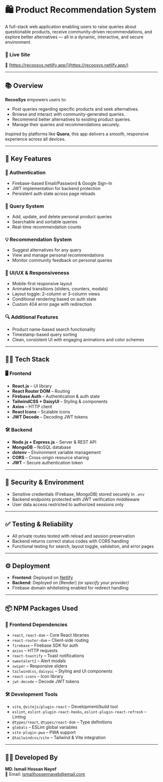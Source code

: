 # 🛍️ Product Recommendation System

A full-stack web application enabling users to raise queries about questionable products, receive community-driven recommendations, and explore better alternatives — all in a dynamic, interactive, and secure environment.

### 🚀 Live Site  
🔗 [https://recoosys.netlify.app/](https://recoosys.netlify.app/)

---

## 📚 Overview

**RecooSys** empowers users to:

- Post queries regarding specific products and seek alternatives.
- Browse and interact with community-generated queries.
- Recommend better alternatives to existing product queries.
- Manage their queries and recommendations securely.

Inspired by platforms like **Quora**, this app delivers a smooth, responsive experience across all devices.

---

## 🎯 Key Features

### 🔐 Authentication
- Firebase-based Email/Password & Google Sign-In
- JWT implementation for backend protection
- Persistent auth state across page reloads

### 💬 Query System
- Add, update, and delete personal product queries
- Searchable and sortable queries
- Real-time recommendation counts

### 💡 Recommendation System
- Suggest alternatives for any query
- View and manage personal recommendations
- Monitor community feedback on personal queries

### 📱 UI/UX & Responsiveness
- Mobile-first responsive layout
- Animated transitions (sliders, counters, modals)
- Layout toggle: 2-column or 3-column views
- Conditional rendering based on auth state
- Custom 404 error page with redirection

### 🔍 Additional Features
- Product name-based search functionality
- Timestamp-based query sorting
- Clean, consistent UI with engaging animations and color schemes

---

## 🧑‍💻 Tech Stack

### 🖥️ Frontend
- **React.js** – UI library
- **React Router DOM** – Routing
- **Firebase Auth** – Authentication & auth state
- **TailwindCSS + DaisyUI** – Styling & components
- **Axios** – HTTP client
- **React Icons** – Scalable icons
- **JWT Decode** – Decoding JWT tokens

### 🛠 Backend
- **Node.js + Express.js** – Server & REST API
- **MongoDB** – NoSQL database
- **dotenv** – Environment variable management
- **CORS** – Cross-origin resource sharing
- **JWT** – Secure authentication token

---

## 🔐 Security & Environment
- Sensitive credentials (Firebase, MongoDB) stored securely in `.env`
- Backend endpoints protected with JWT verification middleware
- User data access restricted to authorized sessions only

---

## ✅ Testing & Reliability
- All private routes tested with reload and session preservation
- Backend returns correct status codes with CORS handling
- Functional testing for search, layout toggle, validation, and error pages

---

## ⚙️ Deployment
- **Frontend**: Deployed on [Netlify](https://recoosys.netlify.app/)
- **Backend**: Deployed on [Render] *(or specify your provider)*
- Firebase domain whitelisting enabled for redirect handling

---

## 📦 NPM Packages Used

### 🔧 Frontend Dependencies
- `react`, `react-dom` – Core React libraries
- `react-router-dom` – Client-side routing
- `firebase` – Firebase SDK for auth
- `axios` – HTTP requests
- `react-toastify` – Toast notifications
- `sweetalert2` – Alert modals
- `swiper` – Responsive sliders
- `tailwindcss`, `daisyui` – Styling and UI components
- `react-icons` – Icon library
- `jwt-decode` – Decode JWT tokens

### 🛠 Development Tools
- `vite`, `@vitejs/plugin-react` – Development/build tool
- `eslint`, `eslint-plugin-react-hooks`, `eslint-plugin-react-refresh` – Linting
- `@types/react`, `@types/react-dom` – Type definitions
- `globals` – ESLint global variables
- `vite-plugin-pwa` – PWA support
- `@tailwindcss/vite` – Tailwind & Vite integration

---

## 👨‍💻 Developed By

**MD. Ismail Hossan Nayef**  
📧 Email: [ismailhossennayeb@email.com](mailto:ismailhossennayeb@email.com)

